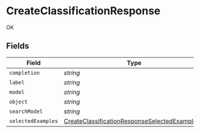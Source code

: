 # CreateClassificationResponse

OK


## Fields

| Field                                                                                                                 | Type                                                                                                                  | Required                                                                                                              | Description                                                                                                           |
| --------------------------------------------------------------------------------------------------------------------- | --------------------------------------------------------------------------------------------------------------------- | --------------------------------------------------------------------------------------------------------------------- | --------------------------------------------------------------------------------------------------------------------- |
| `completion`                                                                                                          | *string*                                                                                                              | :heavy_minus_sign:                                                                                                    | N/A                                                                                                                   |
| `label`                                                                                                               | *string*                                                                                                              | :heavy_minus_sign:                                                                                                    | N/A                                                                                                                   |
| `model`                                                                                                               | *string*                                                                                                              | :heavy_minus_sign:                                                                                                    | N/A                                                                                                                   |
| `object`                                                                                                              | *string*                                                                                                              | :heavy_minus_sign:                                                                                                    | N/A                                                                                                                   |
| `searchModel`                                                                                                         | *string*                                                                                                              | :heavy_minus_sign:                                                                                                    | N/A                                                                                                                   |
| `selectedExamples`                                                                                                    | [CreateClassificationResponseSelectedExamples](../../models/shared/createclassificationresponseselectedexamples.md)[] | :heavy_minus_sign:                                                                                                    | N/A                                                                                                                   |